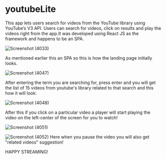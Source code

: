 # youtubeLite

This app lets users search for videos from the YouTube library using YouTube’s V3 API. Users can
search for videos, click on results and play the videos right from the app.It was developed using
React JS as the framework and happens to be an SPA.

![Screenshot (4033)](https://user-images.githubusercontent.com/85434281/146183138-b27500c6-2c04-48ff-bcd4-425f2acacf7a.png)

As mentioned earlier this an SPA so this is how the landing page initially looks.

![Screenshot (4047)](https://user-images.githubusercontent.com/85434281/146186270-8a930b64-c204-4e6a-b567-3e949a2da349.png)

After entering the term you are searching for, press enter and you will get the list of 15 videos from youtube's library related to that search and this how it will look:

![Screenshot (4048)](https://user-images.githubusercontent.com/85434281/146186360-bbd3455e-bfee-407d-94f0-e81093574c25.png)

After this if you click on a particular video a player will start playing the video on the left-center of the screen for you to watch!

![Screenshot (4051)](https://user-images.githubusercontent.com/85434281/146186392-b50ad5dd-3298-483d-9a81-2f922ba450d7.png)

![Screenshot (4052)](https://user-images.githubusercontent.com/85434281/146186445-1fcdedab-4622-4c01-bb5a-678d37ce9ec8.png)
Here when you pause the video you will also get "related videos" suggestion!

HAPPY STREAMING!
